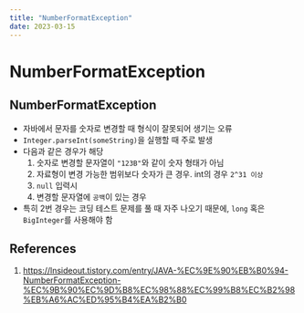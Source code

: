 ```yaml
---
title: "NumberFormatException"
date: 2023-03-15
---
```


# NumberFormatException

## NumberFormatException

- 자바에서 문자를 숫자로 변경할 때 형식이 잘못되어 생기는 오류
- `Integer.parseInt(someString)`을 실행할 때 주로 발생
- 다음과 같은 경우가 해당
  1. 숫자로 변경할 문자열이 `"123B"`와 같이 숫자 형태가 아님
  2. 자료형이 변경 가능한 범위보다 숫자가 큰 경우. int의 경우 `2^31 이상`
  3. `null` 입력시
  4. 변경할 문자열에 `공백`이 있는 경우
- 특히 2번 경우는 코딩 테스트 문제를 풀 때 자주 나오기 때문에, `long` 혹은 `BigInteger`를 사용해야 함

## References

1. https://lnsideout.tistory.com/entry/JAVA-%EC%9E%90%EB%B0%94-NumberFormatException-%EC%9B%90%EC%9D%B8%EC%98%88%EC%99%B8%EC%B2%98%EB%A6%AC%ED%95%B4%EA%B2%B0
